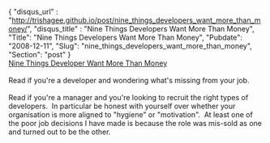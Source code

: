 {
 "disqus_url" : "http://trishagee.github.io/post/nine_things_developers_want_more_than_money/",
 "disqus_title" : "Nine Things Developers Want More Than Money",
 "Title": "Nine Things Developers Want More Than Money",
 "Pubdate": "2008-12-11",
 "Slug": "nine_things_developers_want_more_than_money",
 "Section": "post"
}
<br /><a href="http://www.softwarebyrob.com/2006/10/31/nine-things-developers-want-more-than-money/">Nine Things Developer Want More Than Money</a><br /><br />Read if you're a developer and wondering what's missing from your job.<br /><br />Read if you're&nbsp;a manager and you're looking to recruit the right types of developers.&nbsp; In particular be honest with yourself over whether your organisation is&nbsp;more&nbsp;aligned to&nbsp;&quot;hygiene&quot; or &quot;motivation&quot;.&nbsp; At least one of the poor job decisions I&nbsp;have made is because the role was mis-sold as one and turned out to be the other.
